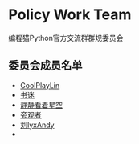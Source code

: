 # Policy Work Team

编程猫Python官方交流群群规委员会

## 委员会成员名单

- [CoolPlayLin](https://github.com/CoolPlayLin)
- [书迷](https://github.com/jsrcode)
- [静静看着星空](https://github.com/quiet-star-gazing)
- [旁观者](https://github.com/pangguanzhejers)
- [刘lyxAndy](https://github.com/liulyxandy-codemao)
- 
